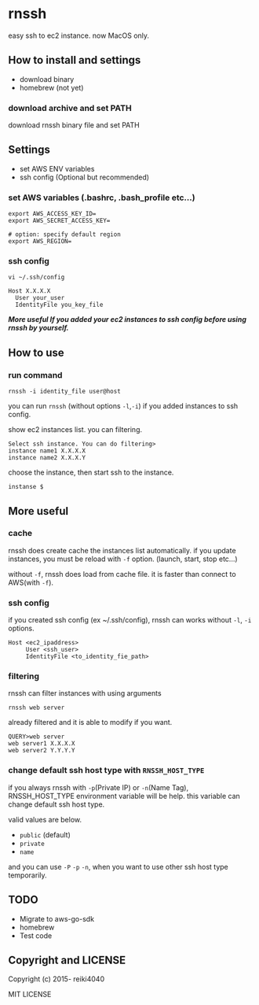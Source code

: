 rnssh
====

easy ssh to ec2 instance.
now MacOS only.

## How to install and settings

- download binary
- homebrew (not yet)

### download archive and set PATH

download rnssh binary file and set PATH

## Settings

- set AWS ENV variables
- ssh config (Optional but recommended)

### set AWS variables (.bashrc, .bash_profile etc...)

    export AWS_ACCESS_KEY_ID=
    export AWS_SECRET_ACCESS_KEY=

    # option: specify default region
    export AWS_REGION=


### ssh config

`vi ~/.ssh/config`

    Host X.X.X.X
      User your_user
      IdentityFile you_key_file

***More useful If you added your ec2 instances to ssh config before using rnssh by yourself.***

## How to use

### run command

    rnssh -i identity_file user@host

you can run `rnssh` (without options `-l`,`-i`) if you added instances to ssh config.

show ec2 instances list. you can filtering.

    Select ssh instance. You can do filtering>
    instance name1 X.X.X.X
    instance name2 X.X.X.Y

choose the instance, then start ssh to the instance.

    instanse $

## More useful

### cache

rnssh does create cache the instances list automatically.
if you update instances, you must be reload with `-f` option.
(launch, start, stop etc...)

without `-f`, rnssh does load from cache file. it is faster than connect to AWS(with `-f`).

### ssh config

if you created ssh config (ex ~/.ssh/config), rnssh can works without `-l`, `-i` options.

    Host <ec2_ipaddress>
         User <ssh_user>
         IdentityFile <to_identity_fie_path>

### filtering

rnssh can filter instances with using arguments

    rnssh web server

already filtered and it is able to modify if you want.

    QUERY>web server
    web server1 X.X.X.X
    web server2 Y.Y.Y.Y

### change default ssh host type with `RNSSH_HOST_TYPE`

if you always rnssh with `-p`(Private IP) or `-n`(Name Tag), RNSSH_HOST_TYPE environment variable will be help.
this variable can change default ssh host type.

valid values are below.

- `public` (default)
- `private`
- `name`

and you can use `-P` `-p` `-n`, when you want to use other ssh host type temporarily.

## TODO

- Migrate to aws-go-sdk
- homebrew
- Test code

## Copyright and LICENSE

Copyright (c) 2015- reiki4040

MIT LICENSE
